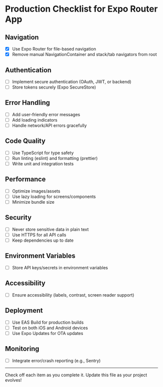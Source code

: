 # Production Checklist for Expo Router App

## Navigation

- [x] Use Expo Router for file-based navigation
- [x] Remove manual NavigationContainer and stack/tab navigators from root

## Authentication

- [ ] Implement secure authentication (OAuth, JWT, or backend)
- [ ] Store tokens securely (Expo SecureStore)

## Error Handling

- [ ] Add user-friendly error messages
- [ ] Add loading indicators
- [ ] Handle network/API errors gracefully

## Code Quality

- [ ] Use TypeScript for type safety
- [ ] Run linting (eslint) and formatting (prettier)
- [ ] Write unit and integration tests

## Performance

- [ ] Optimize images/assets
- [ ] Use lazy loading for screens/components
- [ ] Minimize bundle size

## Security

- [ ] Never store sensitive data in plain text
- [ ] Use HTTPS for all API calls
- [ ] Keep dependencies up to date

## Environment Variables

- [ ] Store API keys/secrets in environment variables

## Accessibility

- [ ] Ensure accessibility (labels, contrast, screen reader support)

## Deployment

- [ ] Use EAS Build for production builds
- [ ] Test on both iOS and Android devices
- [ ] Use Expo Updates for OTA updates

## Monitoring

- [ ] Integrate error/crash reporting (e.g., Sentry)

---

Check off each item as you complete it. Update this file as your project evolves!
